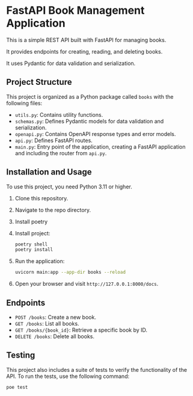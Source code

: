 # FastAPI Book Management Application

This is a simple REST API built with FastAPI for managing books. 

It provides endpoints for creating, reading, and deleting books. 

It uses Pydantic for data validation and serialization.

## Project Structure

This project is organized as a Python package called `books` with the following files:

- `utils.py`: Contains utility functions.
- `schemas.py`: Defines Pydantic models for data validation and serialization.
- `openapi.py`: Contains OpenAPI response types and error models.
- `api.py`: Defines FastAPI routes.
- `main.py`: Entry point of the application, creating a FastAPI application and including the router from `api.py`.

## Installation and Usage

To use this project, you need Python 3.11 or higher.

1. Clone this repository.
2. Navigate to the repo directory.
3. Install poetry
4. Install project:
    ```bash
    poetry shell
    poetry install
    ```

5. Run the application:

    ```bash
    uvicorn main:app --app-dir books --reload
    ```

6. Open your browser and visit `http://127.0.0.1:8000/docs`.

## Endpoints

- `POST /books`: Create a new book.
- `GET /books`: List all books.
- `GET /books/{book_id}`: Retrieve a specific book by ID.
- `DELETE /books`: Delete all books.

## Testing

This project also includes a suite of tests to verify the functionality of the API. To run the tests, use the following command:

```bash
poe test
```
